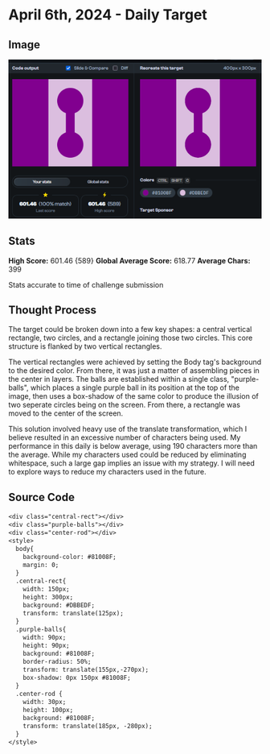 # April 6th, 2024 - Daily Target

## Image 

![Screenshot of output of my code alongside the target image the code is attempting to match.](https://github.com/NelsonCory/CSSBattles/blob/main/Battles/Daily%20Targets/Images/6-4-24.png)

## Stats

**High Score:** 601.46 {589}
**Global Average Score:** 618.77
**Average Chars:** 399

Stats accurate to time of challenge submission

## Thought Process

The target could be broken down into a few key shapes: a central vertical rectangle, two circles, and a rectangle joining those two circles. This core structure is flanked by two vertical rectangles. 

The vertical rectangles were achieved by setting the Body tag's background to the desired color. From there, it was just a matter of assembling pieces in the center in layers. The balls are established within a single class, "purple-balls", which places a single purple ball in its position at the top of the image, then uses a box-shadow of the same color to produce the illusion of two seperate circles being on the screen. From there, a rectangle was moved to the center of the screen.

This solution involved heavy use of the translate transformation, which I believe resulted in an excessive number of characters being used. My performance in this daily is below average, using 190 characters more than the average. While my characters used could be reduced by eliminating whitespace, such a large gap implies an issue with my strategy. I will need to explore ways to reduce my characters used in the future.

## Source Code
```
<div class="central-rect"></div>
<div class="purple-balls"></div>
<div class="center-rod"></div>
<style>
  body{
    background-color: #81008F;
    margin: 0;
  }
  .central-rect{
    width: 150px;
    height: 300px;
    background: #DBBEDF;
    transform: translate(125px);
  }
  .purple-balls{
    width: 90px;
    height: 90px;
    background: #81008F;
    border-radius: 50%;
    transform: translate(155px,-270px);
    box-shadow: 0px 150px #81008F;
  }
  .center-rod {
    width: 30px;
    height: 100px;
    background: #81008F;
    transform: translate(185px, -280px);
  }
</style>
```
